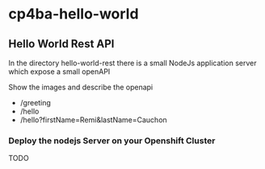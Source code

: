 ﻿# cp4ba-hello-world

## Hello World Rest API

In the directory hello-world-rest there is a small NodeJs application server which expose a small openAPI

  Show the images and describe the openapi
 *   /greeting
 *   /hello
 *   /hello?firstName=Remi&lastName=Cauchon

### Deploy the nodejs Server on your Openshift Cluster

TODO


